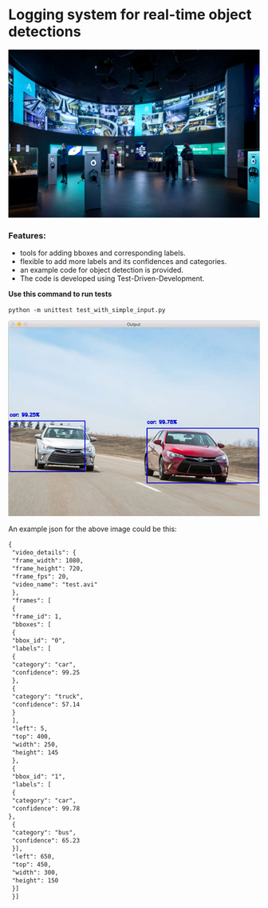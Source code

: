 # Logging system for real-time object detections 

![Real-time surveillance system](./img/a.jpg)

### Features:

- tools for adding bboxes and corresponding labels.
- flexible to add more labels and its confidences and categories.
- an example code for object detection is provided.
- The code is developed using Test-Driven-Development.

**Use this command to run tests**

`python -m unittest test_with_simple_input.py`


![Real-time vehicle detection](./img/b.jpg)

An example json for the above image could be this:

    {
     "video_details": {
     "frame_width": 1080,
     "frame_height": 720,
     "frame_fps": 20,
     "video_name": "test.avi"
     },
     "frames": [
     {
     "frame_id": 1,
     "bboxes": [
     {
     "bbox_id": "0",
     "labels": [
     {
     "category": "car",
     "confidence": 99.25
     },
     { 
     "category": "truck",
     "confidence": 57.14
     }
     ],
     "left": 5,
     "top": 400,
     "width": 250,
     "height": 145
     },
     {
     "bbox_id": "1",
     "labels": [
     { 
     "category": "car",
     "confidence": 99.78
    },
     { 
     "category": "bus",
     "confidence": 65.23
     }],
     "left": 650,
     "top": 450,
     "width": 300,
     "height": 150
     }]
     }]



